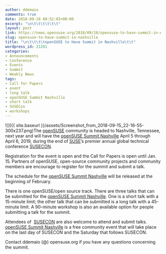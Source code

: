 ```yaml
---
author: ddemaio
comments: true
date: 2018-09-18 08:52:03+00:00
excerpt: "\n\t\t\t\t\t\t"
layout: post
link: https://news.opensuse.org/2018/09/18/opensuse-to-have-summit-in-nashville/
slug: opensuse-to-have-summit-in-nashville
title: "\n\t\t\t\topenSUSE to Have Summit in Nashville\t\t"
wordpress_id: 21281
categories:
- Announcements
- Conference
- Events
- Summit
- Weekly News
tags:
- Call for Papers
- event
- long talk
- openSUSE Summit Nashville
- short talk
- SUSECon
- workshops
---
```

![]({{ site.baseurl }}/assets/Screenshot_from_2018-09-15_22-16-55-300x237.png)The [openSUSE](https://www.opensuse.org/) community is headed to Nashville, Tennessee, next year and will have the [openSUSE Summit Nashville](https://events.opensuse.org/conference/oSSN19) April 5 through April 6, 2019, during the end of [SUSE](https://www.suse.com/)’s premier annual global technical conference [SUSECON](https://www.susecon.com/).

Registration for the event is open and the Call for Papers is open until Jan. 15. Partners of openSUSE, open-source community projects and community members are encourage to register for the summit and submit a talk.

The schedule for the [openSUSE Summit Nashville](https://events.opensuse.org/conference/oSSN19) will be released at the beginning of February.

There is one openSUSE/open source track. There are three talks that can be submitted for the [openSUSE Summit Nashville](https://events.opensuse.org/conference/oSSN19). One is a short talk with a 15-minute limit; the other talk that can be submitted is a long talk with a 45-minute limit. A 90-minute workshop is also an available option for people submitting a talk for the summit.

Attendees of  [SUSECON](https://www.susecon.com/) are also welcome to attend and submit talks. [openSUSE Summit Nashville](https://events.opensuse.org/conference/oSSN19) is a free community event that will take place on the last day of SUSECON and the Saturday that follows SUSECON.

Contact ddemaio (@) opensuse.org if you have any questions concerning the summit.		
